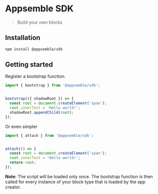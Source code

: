 # Appsemble SDK

> Build your own blocks

## Installation

```sh
npm install @appsemble/sdk
```

## Getting started

Register a bootstrap function.

```js
import { bootstrap } from '@appsemble/sdk';


bootstrap(({ shadowRoot }) => {
  const root = document.createElement('span');
  root.innerText = 'Hello world!';
  shadowRoot.appendChild(root);
});
```

Or even simpler

```js
import { attach } from '@appsemble/sdk';


attach(() => {
  const root = document.createElement('span');
  root.innerText = 'Hello world!';
  return root;
});
```

**Note**: The script will be loaded only once. The bootstrap function is then called for every instance of your block type that is loaded by the app creator.
